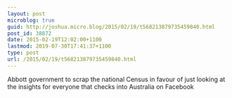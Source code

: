 ```yaml
---
layout: post
microblog: true
guid: http://joshua.micro.blog/2015/02/19/t568213879735459840.html
post_id: 38872
date: 2015-02-19T12:02:00+1100
lastmod: 2019-07-30T17:41:37+1100
type: post
url: /2015/02/19/t568213879735459840.html
---
```

Abbott government to scrap the national Census in favour of just looking at the insights for everyone that checks into Australia on Facebook
